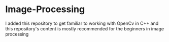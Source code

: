 # Image-Processing
I added this repository to get familiar to working with OpenCv in C++ and this repository's content is mostly recommended for the beginners in image processing
